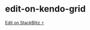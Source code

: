 # edit-on-kendo-grid

[Edit on StackBlitz ⚡️](https://stackblitz.com/edit/stackblitz-starters-3phj4g)